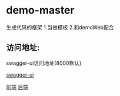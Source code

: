 # demo-master
生成代码的框架
1.当做模板
2.和demoWeb配合

## 访问地址:
swagger-ui访问地址(8000默认)

[swagger-ui](http://127.0.0.1:8000/demomaster/swagger-ui.html)

[前端](http://127.0.0.1:8000/demomaster/static/index.html)
[后端](http://127.0.0.1:8000/demomaster/static/admin/index.html)